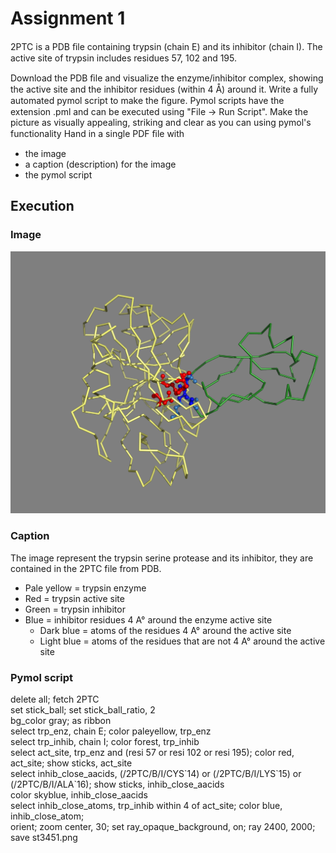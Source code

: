 # Assignment 1

2PTC is a PDB ﬁle containing trypsin (chain E) and its inhibitor (chain I). The active site of trypsin includes residues 57, 102 and 195.

Download the PDB ﬁle and visualize the enzyme/inhibitor complex, showing the active site and the inhibitor residues (within 4 Å) around it. Write a fully automated pymol script to make the ﬁgure. Pymol scripts have the extension .pml and can be executed using "File -> Run Script". Make the picture as visually appealing, striking and clear as you can using pymol's functionality Hand in a single PDF ﬁle with  
* the image  
* a caption (description) for the image  
* the pymol script 


## Execution

### Image
![Image](st3451.png)

### Caption

The image represent the trypsin serine protease and its inhibitor, they are contained in the 2PTC file from PDB.  
*	Pale yellow = trypsin enzyme  
*	Red = trypsin active site  
*	Green = trypsin inhibitor  
*	Blue = inhibitor residues 4 A° around the enzyme active site  
    *	Dark blue = atoms of the residues 4 A° around the active site  
    *	Light blue = atoms of the residues that are not 4 A° around the active site  					   
### Pymol script

delete all; fetch 2PTC  
set stick_ball; set stick_ball_ratio, 2  
bg_color gray; as ribbon  
select trp_enz, chain E; color paleyellow, trp_enz  
select trp_inhib, chain I; color forest, trp_inhib  
select act_site, trp_enz and (resi 57 or resi 102 or resi 195); color red, act_site; show sticks, act_site  
select inhib_close_aacids, (/2PTC/B/I/CYS\`14) or (/2PTC/B/I/LYS\`15) or (/2PTC/B/I/ALA`16); show sticks, inhib_close_aacids  
color skyblue, inhib_close_aacids  
select inhib_close_atoms, trp_inhib within 4 of act_site; color blue, inhib_close_atom;  
orient; zoom center, 30; set ray_opaque_background, on; ray 2400, 2000; save st3451.png  
